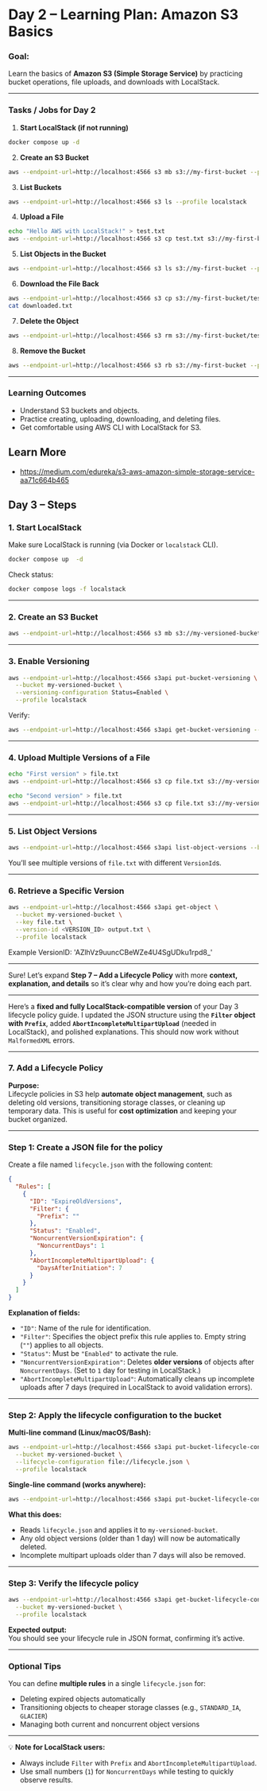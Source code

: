 # **Day 2 – Learning Plan: Amazon S3 Basics**

### **Goal:**

Learn the basics of **Amazon S3 (Simple Storage Service)** by practicing bucket operations, file uploads, and downloads with LocalStack.

---

### **Tasks / Jobs for Day 2**

1. **Start LocalStack (if not running)**

```bash
docker compose up -d
```

2. **Create an S3 Bucket**

```bash
aws --endpoint-url=http://localhost:4566 s3 mb s3://my-first-bucket --profile localstack
```

3. **List Buckets**

```bash
aws --endpoint-url=http://localhost:4566 s3 ls --profile localstack
```

4. **Upload a File**

```bash
echo "Hello AWS with LocalStack!" > test.txt
aws --endpoint-url=http://localhost:4566 s3 cp test.txt s3://my-first-bucket/ --profile localstack
```

5. **List Objects in the Bucket**

```bash
aws --endpoint-url=http://localhost:4566 s3 ls s3://my-first-bucket --profile localstack
```

6. **Download the File Back**

```bash
aws --endpoint-url=http://localhost:4566 s3 cp s3://my-first-bucket/test.txt ./downloaded.txt --profile localstack
cat downloaded.txt
```

7. **Delete the Object**

```bash
aws --endpoint-url=http://localhost:4566 s3 rm s3://my-first-bucket/test.txt --profile localstack
```

8. **Remove the Bucket**

```bash
aws --endpoint-url=http://localhost:4566 s3 rb s3://my-first-bucket --profile localstack
```

---

### **Learning Outcomes**

- Understand S3 buckets and objects.
- Practice creating, uploading, downloading, and deleting files.
- Get comfortable using AWS CLI with LocalStack for S3.

## Learn More

- https://medium.com/edureka/s3-aws-amazon-simple-storage-service-aa71c664b465

## **Day 3 – Steps**

### **1. Start LocalStack**

Make sure LocalStack is running (via Docker or `localstack` CLI).

```bash
docker compose up  -d
```

Check status:

```bash
docker compose logs -f localstack
```

---

### **2. Create an S3 Bucket**

```bash
aws --endpoint-url=http://localhost:4566 s3 mb s3://my-versioned-bucket --profile localstack
```

---

### **3. Enable Versioning**

```bash
aws --endpoint-url=http://localhost:4566 s3api put-bucket-versioning \
  --bucket my-versioned-bucket \
  --versioning-configuration Status=Enabled \
  --profile localstack
```

Verify:

```bash
aws --endpoint-url=http://localhost:4566 s3api get-bucket-versioning --bucket my-versioned-bucket --profile localstack
```

---

### **4. Upload Multiple Versions of a File**

```bash
echo "First version" > file.txt
aws --endpoint-url=http://localhost:4566 s3 cp file.txt s3://my-versioned-bucket/file.txt --profile localstack

echo "Second version" > file.txt
aws --endpoint-url=http://localhost:4566 s3 cp file.txt s3://my-versioned-bucket/file.txt --profile localstack
```

---

### **5. List Object Versions**

```bash
aws --endpoint-url=http://localhost:4566 s3api list-object-versions --bucket my-versioned-bucket --profile localstack
```

You’ll see multiple versions of `file.txt` with different `VersionId`s.

---

### **6. Retrieve a Specific Version**

```bash
aws --endpoint-url=http://localhost:4566 s3api get-object \
  --bucket my-versioned-bucket \
  --key file.txt \
  --version-id <VERSION_ID> output.txt \
  --profile localstack
```

Example VersionID: 'AZlhVz9uuncCBeWZe4U4SgUDku1rpd8\_'

---

Sure! Let’s expand **Step 7 – Add a Lifecycle Policy** with more **context, explanation, and details** so it’s clear why and how you’re doing each part.

---

Here’s a **fixed and fully LocalStack-compatible version** of your Day 3 lifecycle policy guide. I updated the JSON structure using the **`Filter` object with `Prefix`**, added **`AbortIncompleteMultipartUpload`** (needed in LocalStack), and polished explanations. This should now work without `MalformedXML` errors.

---

### **7. Add a Lifecycle Policy**

**Purpose:**  
Lifecycle policies in S3 help **automate object management**, such as deleting old versions, transitioning storage classes, or cleaning up temporary data. This is useful for **cost optimization** and keeping your bucket organized.

---

### **Step 1: Create a JSON file for the policy**

Create a file named `lifecycle.json` with the following content:

```json
{
  "Rules": [
    {
      "ID": "ExpireOldVersions",
      "Filter": {
        "Prefix": ""
      },
      "Status": "Enabled",
      "NoncurrentVersionExpiration": {
        "NoncurrentDays": 1
      },
      "AbortIncompleteMultipartUpload": {
        "DaysAfterInitiation": 7
      }
    }
  ]
}
```

**Explanation of fields:**

- `"ID"`: Name of the rule for identification.
- `"Filter"`: Specifies the object prefix this rule applies to. Empty string (`""`) applies to all objects.
- `"Status"`: Must be `"Enabled"` to activate the rule.
- `"NoncurrentVersionExpiration"`: Deletes **older versions** of objects after `NoncurrentDays`. (Set to `1` day for testing in LocalStack.)
- `"AbortIncompleteMultipartUpload"`: Automatically cleans up incomplete uploads after 7 days (required in LocalStack to avoid validation errors).

---

### **Step 2: Apply the lifecycle configuration to the bucket**

**Multi-line command (Linux/macOS/Bash):**

```bash
aws --endpoint-url=http://localhost:4566 s3api put-bucket-lifecycle-configuration \
  --bucket my-versioned-bucket \
  --lifecycle-configuration file://lifecycle.json \
  --profile localstack
```

**Single-line command (works anywhere):**

```bash
aws --endpoint-url=http://localhost:4566 s3api put-bucket-lifecycle-configuration --bucket my-versioned-bucket --lifecycle-configuration file://lifecycle.json --profile localstack
```

**What this does:**

- Reads `lifecycle.json` and applies it to `my-versioned-bucket`.
- Any old object versions (older than 1 day) will now be automatically deleted.
- Incomplete multipart uploads older than 7 days will also be removed.

---

### **Step 3: Verify the lifecycle policy**

```bash
aws --endpoint-url=http://localhost:4566 s3api get-bucket-lifecycle-configuration \
  --bucket my-versioned-bucket \
  --profile localstack
```

**Expected output:**  
You should see your lifecycle rule in JSON format, confirming it’s active.

---

### **Optional Tips**

You can define **multiple rules** in a single `lifecycle.json` for:

- Deleting expired objects automatically
- Transitioning objects to cheaper storage classes (e.g., `STANDARD_IA`, `GLACIER`)
- Managing both current and noncurrent object versions

---

💡 **Note for LocalStack users:**

- Always include `Filter` with `Prefix` and `AbortIncompleteMultipartUpload`.
- Use small numbers (`1`) for `NoncurrentDays` while testing to quickly observe results.
